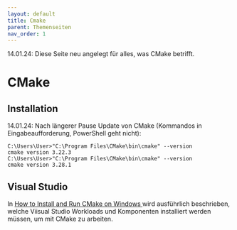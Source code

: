 ```yaml
---
layout: default
title: Cmake
parent: Themenseiten
nav_order: 1
---
```


14.01.24: Diese Seite neu angelegt für alles, was CMake betrifft.

# CMake

## Installation

14.01.24: Nach längerer Pause Update von CMake (Kommandos in Eingabeaufforderung, PowerShell geht nicht):
````
C:\Users\User>"C:\Program Files\CMake\bin\cmake" --version
cmake version 3.22.3
C:\Users\User>"C:\Program Files\CMake\bin\cmake" --version
cmake version 3.28.1
````

## Visual Studio

In [How to Install and Run CMake on Windows ](https://earthly.dev/blog/installandrun-cmake-on-windows/) 
wird ausführlich beschrieben, welche Viisual Studio Workloads und Komponenten installiert werden müssen, um
mit CMake zu arbeiten. 
